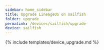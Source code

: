 ```yaml
---
sidebar: home_sidebar
title: Upgrade LineageOS on sailfish
folder: upgrade
permalink: /devices/sailfish/upgrade
device: sailfish
---
```

{% include templates/device_upgrade.md %}
